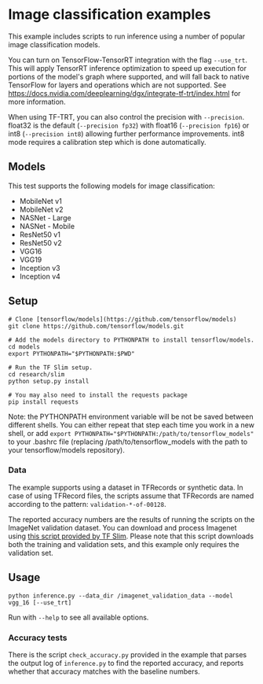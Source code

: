 # Image classification examples

This example includes scripts to run inference using a number of popular image classification models.

You can turn on TensorFlow-TensorRT integration with the flag `--use_trt`. This
will apply TensorRT inference optimization to speed up execution for portions of
the model's graph where supported, and will fall back to native TensorFlow for
layers and operations which are not supported.
See https://docs.nvidia.com/deeplearning/dgx/integrate-tf-trt/index.html for more information.

When using TF-TRT, you can also control the precision with `--precision`.
float32 is the default (`--precision fp32`) with float16 (`--precision fp16`) or
int8 (`--precision int8`) allowing further performance improvements.
int8 mode requires a calibration step which is done
automatically.

## Models

This test supports the following models for image classification:
* MobileNet v1
* MobileNet v2
* NASNet - Large
* NASNet - Mobile
* ResNet50 v1
* ResNet50 v2
* VGG16
* VGG19
* Inception v3
* Inception v4

## Setup
```
# Clone [tensorflow/models](https://github.com/tensorflow/models)
git clone https://github.com/tensorflow/models.git

# Add the models directory to PYTHONPATH to install tensorflow/models.
cd models
export PYTHONPATH="$PYTHONPATH:$PWD"

# Run the TF Slim setup.
cd research/slim
python setup.py install

# You may also need to install the requests package
pip install requests
```
Note: the PYTHONPATH environment variable will be not be saved between different
shells. You can either repeat that step each time you work in a new shell, or
add `export PYTHONPATH="$PYTHONPATH:/path/to/tensorflow_models"` to your .bashrc
file (replacing /path/to/tensorflow_models with the path to your
tensorflow/models repository).

### Data

The example supports using a dataset in TFRecords or synthetic data.
In case of using TFRecord files, the scripts assume that TFRecords
are named according to the pattern: `validation-*-of-00128`.

The reported accuracy numbers are the results of running the scripts on
the ImageNet validation dataset.
You can download and process Imagenet using [this script provided by TF
Slim](https://github.com/tensorflow/models/blob/master/research/slim/datasets/download_imagenet.sh).
Please note that this script downloads both the training and validation sets,
and this example only requires the validation set.

## Usage

`python inference.py --data_dir /imagenet_validation_data --model vgg_16 [--use_trt]`

Run with `--help` to see all available options.

### Accuracy tests

There is the script `check_accuracy.py` provided in the example that parses the output log of `inference.py`
to find the reported accuracy, and reports whether that accuracy matches with the
baseline numbers.
